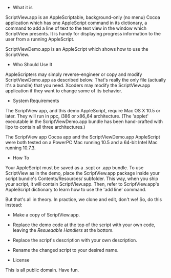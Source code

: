* What it is

ScriptView.app is an AppleScriptable, background-only (no menu) Cocoa application which has one AppleScript command in its dictionary, a command to add a line of text to the text view in the window which ScriptView presents.  It is handy for displaying progress information to the user from a running AppleScript.

ScriptViewDemo.app is an AppleScript which shows how to use the ScriptView.

* Who Should Use It

AppleScripters may simply reverse-engineer or copy and modify ScriptViewDemo.app as described below.  That's really the only file (actually it's a bundle) that you need.  Xcoders may modify the ScriptView.app application if they want to change some of its behavior.

* System Requirements

The ScriptView app, and this demo AppleScript, require Mac OS X 10.5 or later.  They will run in ppc, i386 or x86_64 architecture.  (The 'applet' executable in the ScriptViewDemo.app bundle has been hand-crafted with lipo to contain all three architectures.)  

The ScriptView app Cocoa app and the ScriptViewDemo.app AppleScript were both tested on a PowerPC Mac running 10.5 and a 64-bit Intel Mac running 10.7.3.

* How To

Your AppleScript must be saved as a .scpt or .app bundle.  To use ScriptView as in the demo, place the ScriptView.app package inside your script bundle's Contents/Resources/ subfolder.  This way, when you ship your script, it will contain ScriptView.app.  Then, refer to ScriptView.app's AppleScript dictionary to learn how to use the 'add line' command.

But that's all in theory.  In practice, we clone and edit, don't we!  So, do this instead:

* Make a copy of ScriptView.app.
* Replace the demo code at the top of the script with your own code, leaving the *Resueaable Handlers* at the bottom.
* Replace the script's description with your own description.
* Rename the changed script to your desired name.

* License

This is all public domain.  Have fun.
